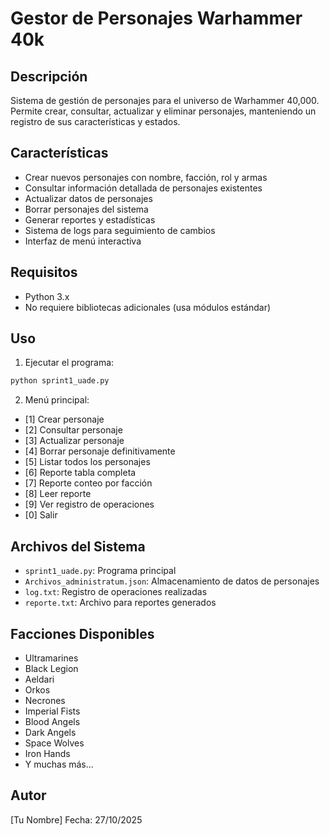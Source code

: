 # Gestor de Personajes Warhammer 40k

## Descripción
Sistema de gestión de personajes para el universo de Warhammer 40,000. Permite crear, consultar, actualizar y eliminar personajes, manteniendo un registro de sus características y estados.

## Características
- Crear nuevos personajes con nombre, facción, rol y armas
- Consultar información detallada de personajes existentes
- Actualizar datos de personajes
- Borrar personajes del sistema
- Generar reportes y estadísticas
- Sistema de logs para seguimiento de cambios
- Interfaz de menú interactiva

## Requisitos
- Python 3.x
- No requiere bibliotecas adicionales (usa módulos estándar)

## Uso
1. Ejecutar el programa:
```bash
python sprint1_uade.py
```

2. Menú principal:
- [1] Crear personaje
- [2] Consultar personaje
- [3] Actualizar personaje
- [4] Borrar personaje definitivamente
- [5] Listar todos los personajes
- [6] Reporte tabla completa
- [7] Reporte conteo por facción
- [8] Leer reporte
- [9] Ver registro de operaciones
- [0] Salir

## Archivos del Sistema
- `sprint1_uade.py`: Programa principal
- `Archivos_administratum.json`: Almacenamiento de datos de personajes
- `log.txt`: Registro de operaciones realizadas
- `reporte.txt`: Archivo para reportes generados

## Facciones Disponibles
- Ultramarines
- Black Legion
- Aeldari
- Orkos
- Necrones
- Imperial Fists
- Blood Angels
- Dark Angels
- Space Wolves
- Iron Hands
- Y muchas más...

## Autor
[Tu Nombre]
Fecha: 27/10/2025